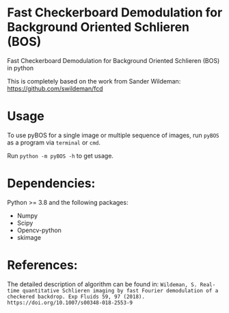 # Fast Checkerboard Demodulation for Background Oriented Schlieren (BOS)
Fast Checkerboard Demodulation for Background Oriented Schlieren (BOS) in python

This is completely based on the work from Sander Wildeman: https://github.com/swildeman/fcd


# Usage
To use pyBOS for a single image or multiple sequence of images, run `pyBOS` as a program via `terminal` or `cmd`.


Run `python -m pyBOS -h` to get usage.

# Dependencies:
Python >= 3.8 and the following packages:

- Numpy
- Scipy
- Opencv-python
- skimage


# References:
The detailed description of algorithm can be found in: 
`Wildeman, S. Real-time quantitative Schlieren imaging by fast Fourier demodulation of a checkered backdrop. Exp Fluids 59, 97 (2018). https://doi.org/10.1007/s00348-018-2553-9`
